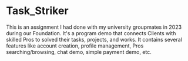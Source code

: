 # Task_Striker
This is an assignment I had done with my university groupmates in 2023 during our Foundation. It's a program demo that connects Clients with skilled Pros to solved their tasks, projects, and works. It contains several features like account creation, profile management, Pros searching/browsing, chat demo, simple payment demo, etc.
